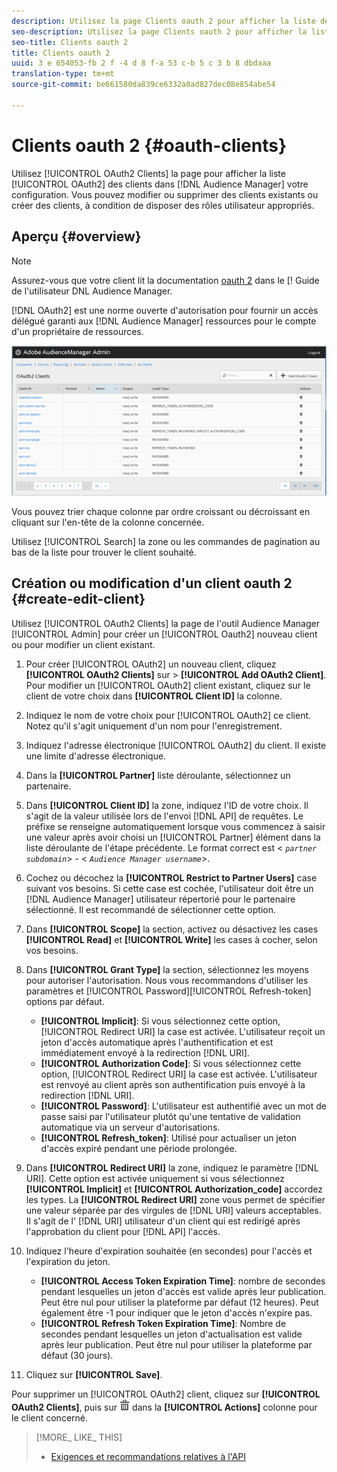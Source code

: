 ```yaml
---
description: Utilisez la page Clients oauth 2 pour afficher la liste des clients oauth 2 dans votre configuration Audience Manager. Vous pouvez modifier ou supprimer des clients existants ou créer des clients, à condition de disposer des rôles utilisateur appropriés.
seo-description: Utilisez la page Clients oauth 2 pour afficher la liste des clients oauth 2 dans votre configuration Audience Manager. Vous pouvez modifier ou supprimer des clients existants ou créer des clients, à condition de disposer des rôles utilisateur appropriés.
seo-title: Clients oauth 2
title: Clients oauth 2
uuid: 3 e 654053-fb 2 f -4 d 8 f-a 53 c-b 5 c 3 b 8 dbdaaa
translation-type: tm+mt
source-git-commit: be661580da839ce6332a0ad827dec08e854abe54

---
```



# Clients oauth 2 {#oauth-clients}

Utilisez [!UICONTROL OAuth2 Clients] la page pour afficher la liste [!UICONTROL OAuth2] des clients dans [!DNL Audience Manager] votre configuration. Vous pouvez modifier ou supprimer des clients existants ou créer des clients, à condition de disposer des rôles utilisateur appropriés.

## Aperçu {#overview}

<!-- c_oauth.xml -->

>[!NOTE]
>
>Assurez-vous que votre client lit la documentation [oauth 2](https://docs.adobe.com/content/help/en/audience-manager/user-guide/api-and-sdk-code/rest-apis/aam-api-getting-started.html#oauth) dans le [! Guide de l'utilisateur DNL Audience Manager.

[!DNL OAuth2] est une norme ouverte d'autorisation pour fournir un accès délégué garanti aux [!DNL Audience Manager] ressources pour le compte d'un propriétaire de ressources.

![](assets/oauth.png)

Vous pouvez trier chaque colonne par ordre croissant ou décroissant en cliquant sur l'en-tête de la colonne concernée.

Utilisez [!UICONTROL Search] la zone ou les commandes de pagination au bas de la liste pour trouver le client souhaité.

## Création ou modification d'un client oauth 2 {#create-edit-client}

<!-- t_create_edit_auth.xml -->

Utilisez [!UICONTROL OAuth2 Clients] la page de l'outil Audience Manager [!UICONTROL Admin] pour créer un [!UICONTROL Oauth2] nouveau client ou pour modifier un client existant.

1. Pour créer [!UICONTROL OAuth2] un nouveau client, cliquez **[!UICONTROL OAuth2 Clients]** sur &gt; **[!UICONTROL Add OAuth2 Client]**. Pour modifier un [!UICONTROL OAuth2] client existant, cliquez sur le client de votre choix dans **[!UICONTROL Client ID]** la colonne.
1. Indiquez le nom de votre choix pour [!UICONTROL OAuth2] ce client. Notez qu'il s'agit uniquement d'un nom pour l'enregistrement.
1. Indiquez l'adresse électronique [!UICONTROL OAuth2] du client. Il existe une limite d'adresse électronique.
1. Dans la **[!UICONTROL Partner]** liste déroulante, sélectionnez un partenaire.
1. Dans **[!UICONTROL Client ID]** la zone, indiquez l'ID de votre choix. Il s'agit de la valeur utilisée lors de l'envoi [!DNL API] de requêtes. Le préfixe se renseigne automatiquement lorsque vous commencez à saisir une valeur après avoir choisi un [!UICONTROL Partner] élément dans la liste déroulante de l'étape précédente. Le format correct est &lt; *`partner subdomain`*&gt; - &lt; *`Audience Manager username`*&gt;.
1. Cochez ou décochez la **[!UICONTROL Restrict to Partner Users]** case suivant vos besoins. Si cette case est cochée, l'utilisateur doit être un [!DNL Audience Manager] utilisateur répertorié pour le partenaire sélectionné. Il est recommandé de sélectionner cette option.
1. Dans **[!UICONTROL Scope]** la section, activez ou désactivez les cases **[!UICONTROL Read]** et **[!UICONTROL Write]** les cases à cocher, selon vos besoins.
1. Dans **[!UICONTROL Grant Type]** la section, sélectionnez les moyens pour autoriser l'autorisation. Nous vous recommandons d'utiliser les paramètres et [!UICONTROL Password][!UICONTROL Refresh-token] options par défaut.

   * **[!UICONTROL Implicit]**: Si vous sélectionnez cette option, [!UICONTROL Redirect URI] la case est activée. L'utilisateur reçoit un jeton d'accès automatique après l'authentification et est immédiatement envoyé à la redirection [!DNL URI].
   * **[!UICONTROL Authorization Code]**: Si vous sélectionnez cette option, [!UICONTROL Redirect URI] la case est activée. L'utilisateur est renvoyé au client après son authentification puis envoyé à la redirection [!DNL URI].
   * **[!UICONTROL Password]**: L'utilisateur est authentifié avec un mot de passe saisi par l'utilisateur plutôt qu'une tentative de validation automatique via un serveur d'autorisations.
   * **[!UICONTROL Refresh_token]**: Utilisé pour actualiser un jeton d'accès expiré pendant une période prolongée.

1. Dans **[!UICONTROL Redirect URI]** la zone, indiquez le paramètre [!DNL URI]. Cette option est activée uniquement si vous sélectionnez **[!UICONTROL Implicit]** et **[!UICONTROL Authorization_code]** accordez les types. La **[!UICONTROL Redirect URI]** zone vous permet de spécifier une valeur séparée par des virgules de [!DNL URI] valeurs acceptables. Il s'agit de l' [!DNL URI] utilisateur d'un client qui est redirigé après l'approbation du client pour [!DNL API] l'accès.
1. Indiquez l'heure d'expiration souhaitée (en secondes) pour l'accès et l'expiration du jeton.

   * **[!UICONTROL Access Token Expiration Time]**: nombre de secondes pendant lesquelles un jeton d'accès est valide après leur publication. Peut être nul pour utiliser la plateforme par défaut (12 heures). Peut également être -1 pour indiquer que le jeton d'accès n'expire pas.
   * **[!UICONTROL Refresh Token Expiration Time]**: Nombre de secondes pendant lesquelles un jeton d'actualisation est valide après leur publication. Peut être nul pour utiliser la plateforme par défaut (30 jours).

1. Cliquez sur **[!UICONTROL Save]**.

Pour supprimer un [!UICONTROL OAuth2] client, cliquez sur **[!UICONTROL OAuth2 Clients]**, puis sur ![](assets/icon_delete.png) dans la **[!UICONTROL Actions]** colonne pour le client concerné.

>[!MORE_ LIKE_ THIS]
>
>* [Exigences et recommandations relatives à l'API](../admin-oauth2/aam-admin-api-requirements.md)

